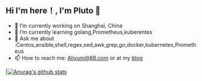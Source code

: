 ## Hi I'm here！, I'm Pluto 👋

- 🔭 I’m currently working on Shanghai, China
- 🌱 I’m currently learning golang,Prometheus,kuberentes
- 💬 Ask me about :Centos,ansible,shell,regex,sed,awk,grep,go,docker,kubernetes,Prometheus
- 📫 How to reach me: [Aliyum@88.com](mailto:Aliyum@88.com) or at my [blog](https://www.bococ.cn)

|[![Anurag's github stats](https://github-readme-stats.vercel.app/api?username=zhangguanzhang&show_icons=true)](https://github.com/anuraghazra/github-readme-stats)
